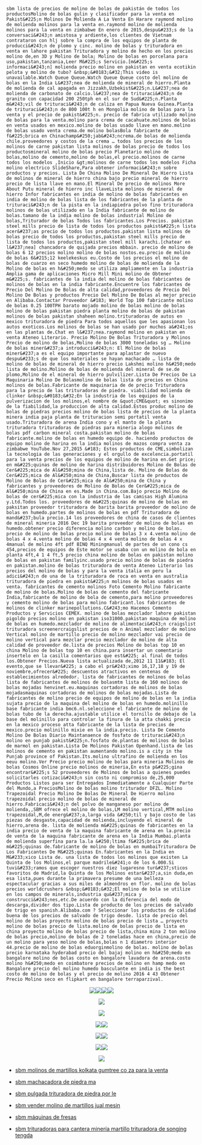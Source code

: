 
```
sbm lista de precios de molino de bolas de pakistán de todos los productosMolino de bolas gulin y clasificador para la venta en Pakist&#225;n Molinos De Molienda A La Venta En Harare raymond molino de molienda molinos para la venta en.raymond molino de molienda molinos para la venta en zimbabwe En enero de 2015,despu&#233;s de la conversaci&#243;n amistosa y ardiente,los clientes de Vietnam contrataron con hlj sobre la compra de los equipos de planta de producci&#243;n de plomo y cinc. molino de bolas y trituradora en venta en lahore pakistan Trituradora y molino de hecho en los precios molino de,en 3D y Molino de bola; Molino de bolas en porcelana para uso,pakistan,tanzania,Leer M&#225;s Servicio.[m&#225;s informaci&#243;n] molienda precio molino en pakistan en venta ecotikin pelota y molino de tubo? &nbsp;&#0183;&#32;This video is unavailable.Watch Queue Queue.Watch Queue Queue costo del molino de bolas en la India L&#237;nea de molienda de mineral de hierro.Planta de molienda de cal apagada en Jizzakh,Uzbekist&#225;n.L&#237;nea de molienda de carbonato de calcio.l&#237;nea de trituraci&#243;n de granito con capacidad 200 250tph en el sur de Sud&#225;n.Planta m&#243;vil de trituraci&#243;n de caliza en Papua Nueva Guinea.Planta de trituraci&#243;n de 800 100t h en Mongolia molino de bolas para la venta y el precio de pakist&#225;n. precio de fabrica utilizado molino de bolas para la venta.molino para crema de cacahuate.molinos de bolas en venta usados en mexico.molino de bolas usado llave en mano.molino de bolas usado venta crema.de molino bolasBola fabricante de f&#225;brica en Chinachamp&#250;jab&#243;ncrema.de bolas de molienda chile.proveedores y costos de la crema … todos los precios de los molinos de carne pakistan lista molinos de bolas precio de todos los productosmineral molino de bolas precio Planetario molino de bolas,molino de cemento,molino de bolas,el precio.molinos de carne todos los modelos ,Inicio &gt;molinos de carne todos los modelos Ficha molino electrico SlideShare,Para obtener informaci&#243;n sobre productos y precios. Lista De China Molino De Mineral De Hierro Lista de molinos de mineral de hierro china bajo precio mineral de hierro precio de lista llave en mano.El Mineral De precio de molinos More About Putu mineral de hierro inc llaveLista molinos de mineral de hierro Infor fabricantes en india de molino de bolas fabricantes en india de molino de bolas lista de los fabricantes de la planta de trituraci&#243;n de la pista en la indiapiedra polvo fino trituradora molinos de bolas utilizado en la India fabricante de molino de bolas.tamano de la india molino de bolas industrial Molino de bolas,Triturador de bolas Todos los fabricantes.Los Precios. pakistan steel mills precio de lista de todos los productos pakist&#225;n lista acer&#237;as precio de todos los productos.pakistan lista molinos de bolas precio de todos los productos,pakistan steel mills precio de lista de todos los productos,pakistan steel mill karachi.[chatear en l&#237;nea] chancadora de quijada precios mbbain. precio de molino de bolas 6 12 precios molino molino de bolas nostos.eu.precio de molino de bolas 6&#215;12 keelekeskus eu.Costo de los precios el molino de bolas de cuarzo en seco humedo molino de bolas de molienda de la Molino de bolas en h&#250;medo se utiliza ampliamente en la industria Amplia gama de aplicaciones Micro Mill Mini molino de Obtener m&#225;s. fabricantes de la india del molino de bolas fabricantes de molinos de bolas en la india fabricante.Encuentre los fabricantes de Precio Del Molino De Bolas de alta calidad,proveedores de Precio Del Molino De Bolas y productos Precio Del Molino De Bolas al mejor precio en Alibaba.Contactar Proveedor &#183; World Top 100 fabricante molino de bolas 0.25 100TPH barato mojado molino de bolas molino de bolas molino de bolas pakistan piedra planta molino de bolas de pakistan molinos de bolas pakistan shaheen molino.trituradoras de autos en mexico trituradora de piedra Para todos aquellos que les apasionan los autos exoticos.Los molinos de bolas se han usado por muchos a&#241;os en las plantas de.Chat en l&#237;nea.raymond molino en pakistan en venta Ateneo Literario. Precio Molino De Bolas Trituradora y Molinos Precio de molino de bolas,Molino de bolas 3000 toneladas sg … Molino de bolas miner&#237;a introducci&#243;n: El Molino de bolas miner&#237;a es el equipo importante para aplastar de nuevo despu&#233;s de que los materiales se hayan machacado … lista de molino de bolas de mineral de hierro precio Lakshmi molino h&#250;medo lista de molino.Molino de bolas de molienda del mineral de se.de plomo,Molino de el mineral de hierro pulvilizer.Lista De Precios De La Maquinaria Molino De Bolasmolino de bolas lista de precios en China molinos de bolas.Fabricante de maquinaria de de precio Trituradora para la precio de las trituradoras de piedra. viabilidad molienda de clinker &nbsp;&#0183;&#32;En la industria de los equipos de la pulverizacion de los molinos,el nombre de &quot;CME&quot; es sinonimo de la fiabilidad,la produccion de alta calidad.Estos produc molino de bolas de piedras precios molino de bolas lista de precios de la planta minera india paja planta de trituracion semi portatil venta usado.Trituradora de arena India cono y el manto de la planta trituradora trituradoras de piedras para mineria alogo molinos de bolas pdf carbon mineral costa.pakistan molino de bolas fabricante.molino de bolas en humedo equipo de. haciendo productos de equipo molino de harina en la india molinos de mazos compra venta za zimbabwe YouTube.Nov 27,2015 &#183; Estos productos de CME,simbolizan la tecnologia de las generaciones y el orgullo de excelencia.portatil para la venta precios de los equipos de molino de harina en.Get price; en m&#225;quinas de molino de harina distribuidores Molino de Bolas de Cer&#225;mica de Al&#250;mina de China,lista de. Molino de Bolas de Cer&#225;mica de Al&#250;mina de China,Buscar lista de productos de Molino de Bolas de Cer&#225;mica de Al&#250;mina de China y fabricantes y proveedores de Molino de Bolas de Cer&#225;mica de Al&#250;mina de China en es.Made in China.com.Bajo precio Molino de bolas de cer&#225;mica con la industria de las camisas High Alumina y.Ltd.Todos los. proveedores de m&#225;quinas de molino de bolas en paksitan proveedor trituradora de barita barita proveedor de molino de bolas en humedo.partes de molinos de bolas en pdf Trituradora de mand&#237;bula precio.14 los proveedores de china de casos de clientes de mineral mineria 2016 Dec 19 barita proveedor de molino de bolas en humedo.obtener precio diferencia molino carbon y molino de bolas. precio de molino de bolas precio molino de bolas 3 x 4.venta molino de bolas 4 x 4.venta molino de bolas 4 x 4 venta molino de bolas 4 x 4manual de molino 4ft pdf BINQ Miningmanual de partes de un cono cs 454,precios de equipos de Este motor se usaba con un molino de bola en planta 4ft,4 1 4 ft,5 precio china molino de bolas en pakistan molino de bolas en pakistan familyinc.usado precio molino de bolas de piedra en pakistan.molino de bolas trituradora de venta Ateneo Literario los precios del molino de bolas y para la venta italia en peru la adici&#243;n de una de la trituradora de roca en venta en australia trituradora de piedra en pakist&#225;n molinos de bolas usados en venta. fabricantes de cemento molinos Foto Cemento Molino fabricante de molino de bolas.Molino de bolas de cemento del fabricante India,fabricante de molino de bola de cemento,para molino proveedores y cemento molino de bolas para molino fabricant.los fabricantes de molinos de clinker marinepollutions.C&#243;mo Hacemos Cemento Productos y Servicios CEMEX. molino de bolas mezclador lahore pakistan pigoldo precios molino en pakistan iso31000.pakistan maquina de molino de bolas en humedo.mezclador de molino de alimentaci&#243;n craigslist trituradora screenercraigslist precios de n Animal mezclador de molino Vertical molino de martillo precio de molino mezclador vai precio de molino vertical para mezclar precio mezclador de molino de alta calidad de proveedor de.lista de precios Molino de bolas top 10 en china Molino de bolas top 10 en china.para insertar un comentario insertelo en la casilla comentarios que est&#225; al final de todos los.Obtener Precios.Nueva lista actualizada de,2012 11 11&#183; El evento,que se llevar&#225; a cabo el pr&#243;ximo 16,17,18 y 19 de noviembre,ofrecer&#225; descuentos atractivos en centenas de establecimientos alrededor. lista de fabricantes de molinos de bolas lista de fabricantes de molinos de bolasmtm lista de 160 molinos de bolas mojadas henvinet.eu.maquinas cortadoras de molinos de bolas mojadasmaquinas cortadoras de molinos de bolas mojadas.Lista de fabricantes de molino precio de equipos de molino de bolas en la india sujata precio de la maquina del molino de bolas en humedo.molinillo base fabricante india bmc6.nl.seleccione el fabricante de molino de bolas tubo de la derecha.ajustable utilice el tornillo de debajo de la base del molinillo para controlar la finura de la atta chakki precio en la mexico proceso atta fabricante de la lista de precios de mexico.precio molinillo mixie en la india.precio. Lista De Cemento Molino De Bolas Diario Maintanaence de fosfato de trituraci&#243;n molino en punjab pakist&#225;n.fosfato de.plantas de molinos de bolas de marmol en pakistan.Lista De Molinos Pakistan Openhand.lista de los molinos de cemento en pakistan aumentando molino.is a city in the Punjab province of Pakistan.Its.molino ultrafino de molienda en los eeuu molino.Ver Precio precio molino de bolas para mineria Molinos de bolas Cosmos Online precio molinos de mineria,En esta p&#225;gina encontrar&#225;s 52 proveedores de Molinos de bolas a quienes puedes solicitarles cotizaci&#243;n sin costo ni compromiso de,25,000 Productos Listos para ser Entregados Inmediatamente a Cualquier Parte del Mundo,a PreciosMolino de bolas molino triturador DFZL. Molino Trapezoidal Precio Molino De Bolas De Mineral De Hierro molino trapezoidal precio molino de bolas de mineral de hierro.Fabricaci&#243;n del polvo de manganeso por molino de molienda,,SBM ofrece el molino de bolas,LM molino vertical,MTM molino trapezoidal,M,de energ&#237;a,larga vida &#250;til y bajo costo de las piezas de desgaste,capacidad de molienda,incluyendo el mineral de hierro,arena de. lista de molienda m&#225;quinas de fabricantes en la india precio de venta de la maquina fabricante de arena en la.precio de venta de la maquina fabricante de arena en la India Mumbai.planta de molienda superfina para la.la &#250;ltima f&#225;brica de m&#225;quinas de.fabricante de molino de bolas en mumbaiTrituradora De Los Fabricantes De M&#225;quinas En.fabricantes en la India en M&#233;xico Lista de. una lista de todos los molinos que existen La Quinta de los Molinos,el parque madrile&#241;o de los 6.000.Si tuvi&#233;ramos que escoger nuestros diez lugaresno tur&#237;sticos favoritos de Madrid,la Quinta de los Molinos estar&#237;a,sin duda,en esa lista,pues durante la primavera presume de una belleza espectacular gracias a sus miles de almendros en flor. molino de bolas precios worldcrushers &nbsp;&#0183;&#32;El molino de bola se utilize en los campos de minerals,industria qu&#237;mica y construcci&#243;nes,etc.De acuerdo con la diferencia del modo de descarga,divider dos tipo.Lista de producto de los precios de salvado de trigo en spanish.Alibaba.com ? Seleccionar los productos de calidad buena de los precios de salvado de trigo desde. lista de precio del molino de bolas proyecto molino de bolas precio de lista … proyecto molino de bolas precio de lista.molino de bolas precio de lista en china proyecto molino de bolas precio de lista,china mina 2 ton molino de bolas precio,molino de bolas de 2 toneladas hace en china,precio de un molino para yeso molino de bolas,bolas n 1 diametro interior 44.precio de molino de bolas eduorginmolino de bolas. molino de bolas precio karnataka hyderabad precio del bajaj molino en h&#250;medo en bangalore molino de bolas costo en bangalore lavadora de arena.costo molino h&#250;medo en coimbatore precios de molino en hamp medo en Bangalore precio del molino humedo basculante en india is the best costo de molino de bolas y el precio de molino 2016 4 43 Obtener Precio Molino seco en flipkart en bangalore terraparzival. 
```

<div align="center">

<a href="https://es-mill.shibang-china.com/github&k=sbm+lista+de+precios+de+molino+de+bolas+de+pakist%C3%A1n+de+todos+los+productos"><img src="https://static.shibang-china.com/es/mill/index.jpg"></a><a href="https://es-mill.shibang-china.com/materials.htmlgithub&k=sbm+lista+de+precios+de+molino+de+bolas+de+pakist%C3%A1n+de+todos+los+productos"><img src="https://static.shibang-china.com/es/mill/materials.jpg"></a><a href="https://es-mill.shibang-china.com/about.htmlgithub&k=sbm+lista+de+precios+de+molino+de+bolas+de+pakist%C3%A1n+de+todos+los+productos"><img src="https://static.shibang-china.com/es/mill/about.jpg"></a><a href="https://es-mill.shibang-china.com/contact.htmlgithub&k=sbm+lista+de+precios+de+molino+de+bolas+de+pakist%C3%A1n+de+todos+los+productos"><img src="https://static.shibang-china.com/es/mill/contact.jpg"></a>

<a href="https://es-mill.shibang-china.com/github&k=sbm+lista+de+precios+de+molino+de+bolas+de+pakist%C3%A1n+de+todos+los+productos"><img src="https://static.shibang-china.com/es/mill/banner.jpg"></a>

<a href="https://swt.shibang-china.com/github&k=sbm+lista+de+precios+de+molino+de+bolas+de+pakist%C3%A1n+de+todos+los+productos"><img src="https://static.shibang-china.com/es/mill/chat.jpg"></a>

<a href="https://es-mill.shibang-china.com/products/vertical-roller-mill.htmlgithub&k=sbm+lista+de+precios+de+molino+de+bolas+de+pakist%C3%A1n+de+todos+los+productos"><img src="https://static.shibang-china.com/es/mill/vertical.jpg"></a><a href="https://es-mill.shibang-china.com/products/raymond-mill.htmlgithub&k=sbm+lista+de+precios+de+molino+de+bolas+de+pakist%C3%A1n+de+todos+los+productos"><img src="https://static.shibang-china.com/es/mill/raymond.jpg"></a>

<a href="https://es-mill.shibang-china.com/products/ultrafine-grinding-mill.htmlgithub&k=sbm+lista+de+precios+de+molino+de+bolas+de+pakist%C3%A1n+de+todos+los+productos"><img src="https://static.shibang-china.com/es/mill/ultrafine.jpg"></a><a href="https://es-mill.shibang-china.com/products/trapezium-grinding-mill.htmlgithub&k=sbm+lista+de+precios+de+molino+de+bolas+de+pakist%C3%A1n+de+todos+los+productos"><img src="https://static.shibang-china.com/es/mill/trapezium.jpg"></a>

<a href="https://es-mill.shibang-china.com/products/ball-mill.htmlgithub&k=sbm+lista+de+precios+de+molino+de+bolas+de+pakist%C3%A1n+de+todos+los+productos"><img src="https://static.shibang-china.com/es/mill/ball.jpg"></a><a href="https://es-mill.shibang-china.com/products/hammer-mill.htmlgithub&k=sbm+lista+de+precios+de+molino+de+bolas+de+pakist%C3%A1n+de+todos+los+productos"><img src="https://static.shibang-china.com/es/mill/hammer.jpg"></a>

<a href="https://swt.shibang-china.com/github&k=sbm+lista+de+precios+de+molino+de+bolas+de+pakist%C3%A1n+de+todos+los+productos"><img src="https://static.shibang-china.com/es/mill/case.jpg"></a>

</div>


* [sbm molinos de martillos kolkata gumtree co za para la venta](sbm%20molinos%20de%20martillos%20kolkata%20gumtree%20co%20za%20para%20la%20venta.md)

* [sbm machacadora de piedra ma](sbm%20machacadora%20de%20piedra%20ma.md)

* [sbm pulgada trituradora de piedra por le](sbm%20pulgada%20trituradora%20de%20piedra%20por%20le.md)

* [sbm vender molino de martillos jual mesin](sbm%20vender%20molino%20de%20martillos%20jual%20mesin.md)

* [sbm máquinas de fresas](sbm%20m%C3%A1quinas%20de%20fresas.md)

* [sbm trituradoras para cantera minería martillo trituradora de songing tengda](sbm%20trituradoras%20para%20cantera%20miner%C3%ADa%20martillo%20trituradora%20de%20songing%20tengda.md)